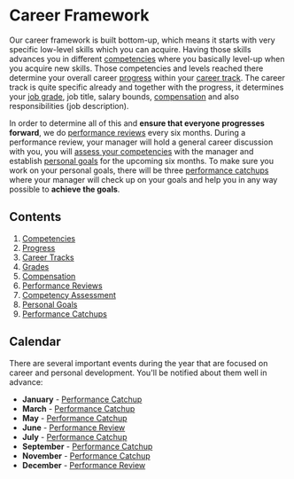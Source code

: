 # Career Framework

Our career framework is built bottom-up, which means it starts with very specific low-level skills which you can acquire. Having those skills advances you in different [competencies](competencies.md) where you basically level-up when you acquire new skills. Those competencies and levels reached there determine your overall career [progress](progress.md) within your [career track](career-tracks/readme.md). The career track is quite specific already and together with the progress, it determines your [job grade](grades.md), job title, salary bounds, [compensation](compensation.md) and also responsibilities (job description).

In order to determine all of this and **ensure that everyone progresses forward**, we do [performance reviews](performance-reviews.md) every six months. During a performance review, your manager will hold a general career discussion with you, you will [assess your competencies](competency-assessment.md) with the manager and establish [personal goals](personal-goals.md) for the upcoming six months. To make sure you work on your personal goals, there will be three [performance catchups](performance-catchups) where your manager will check up on your goals and help you in any way possible to **achieve the goals**.

## Contents

1. [Competencies](competencies.md)
1. [Progress](progress.md)
1. [Career Tracks](career-tracks/readme.md)
1. [Grades](grades.md)
1. [Compensation](compensation.md)
3. [Performance Reviews](performance-reviews.md)
4. [Competency Assessment](competency-assessment.md)
5. [Personal Goals](personal-goals.md)
6. [Performance Catchups](performance-catchups.md)

## Calendar

There are several important events during the year that are focused on career and personal development. You'll be notified about them well in advance:

- **January** - [Performance Catchup](performance-catchups.md)
- **March** - [Performance Catchup](performance-catchups.md)
- **May** - [Performance Catchup](performance-catchups.md)
- **June** - [Performance Review](performance-reviews.md)
- **July** - [Performance Catchup](performance-catchups.md)
- **September** - [Performance Catchup](performance-catchups.md)
- **November** - [Performance Catchup](performance-catchups.md)
- **December** - [Performance Review](performance-reviews.md)
